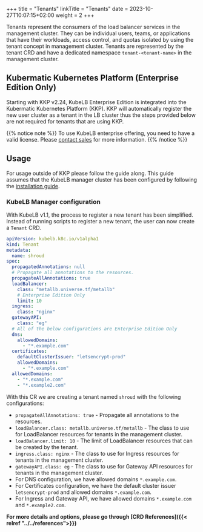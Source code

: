 +++
title = "Tenants"
linkTitle = "Tenants"
date = 2023-10-27T10:07:15+02:00
weight = 2
+++

Tenants represent the consumers of the load balancer services in the management cluster. They can be individual users, teams, or applications that have their workloads, access control, and quotas isolated by using the tenant concept in management cluster. Tenants are represented by the tenant CRD and have a dedicated namespace `tenant-<tenant-name>` in the management cluster.

## Kubermatic Kubernetes Platform (Enterprise Edition Only)

Starting with KKP v2.24, KubeLB Enterprise Edition is integrated into the Kubermatic Kubernetes Platform (KKP). KKP will automatically register the new user cluster as a tenant in the LB cluster thus the steps provided below are not required for tenants that are using KKP.

{{% notice note %}}
To use KubeLB enterprise offering, you need to have a valid license. Please [contact sales](mailto:sales@kubermatic.com) for more information.
{{% /notice %}}

## Usage

For usage outside of KKP please follow the guide along. This guide assumes that the KubeLB manager cluster has been configured by following the [installation guide](../../installation/).

### KubeLB Manager configuration

With KubeLB v1.1, the process to register a new tenant has been simplified. Instead of running scripts to register a new tenant, the user can now create a `Tenant` CRD.

```yaml
apiVersion: kubelb.k8c.io/v1alpha1
kind: Tenant
metadata:
  name: shroud
spec:
  propagatedAnnotations: null
  # Propagate all annotations to the resources.
  propagateAllAnnotations: true
  loadBalancer:
    class: "metallb.universe.tf/metallb"
    # Enterprise Edition Only
    limit: 10
  ingress:
    class: "nginx"
  gatewayAPI:
    class: "eg"
  # All of the below configurations are Enterprise Edition Only
  dns:
    allowedDomains:
      - "*.example.com"
  certificates:
    defaultClusterIssuer: "letsencrypt-prod"
    allowedDomains:
      - "*.example.com"
  allowedDomains:
    - "*.example.com"
    - "*.example2.com"
```

With this CR we are creating a tenant named `shroud` with the following configurations:

* `propagateAllAnnotations: true` - Propagate all annotations to the resources.
* `loadBalancer.class: metallb.universe.tf/metallb` - The class to use for LoadBalancer resources for tenants in the management cluster.
* `loadBalancer.limit: 10` - The limit of LoadBalancer resources that can be created by the tenant.
* `ingress.class: nginx` - The class to use for Ingress resources for tenants in the management cluster.
* `gatewayAPI.class: eg` - The class to use for Gateway API resources for tenants in the management cluster.
* For DNS configuration, we have allowed domains `*.example.com`.
* For Certificates configuration, we have the default cluster issuer `letsencrypt-prod` and allowed domains `*.example.com`.
* For Ingress and Gateway API, we have allowed domains `*.example.com` and `*.example2.com`.

**For more details and options, please go through [CRD References]({{< relref "../../references">}})**
